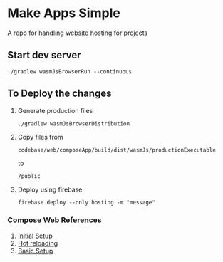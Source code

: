 # Make Apps Simple

A repo for handling website hosting for projects

## Start dev server

```
./gradlew wasmJsBrowserRun --continuous
```

## To Deploy the changes

1. Generate production files

   ```
   ./gradlew wasmJsBrowserDistribution
   ```

2. Copy files from
   ```
   codebase/web/composeApp/build/dist/wasmJs/productionExecutable
   ```
   to
   ```
   /public
   ```
3. Deploy using firebase
   ```
   firebase deploy --only hosting -m "message"
   ```

### Compose Web References

1. [Initial Setup](https://kotlinlang.org/docs/wasm-get-started.html#what-s-next)
2. [Hot reloading](https://blaszcz.uk/live-reload-with-compose-web/)
3. [Basic Setup](https://youtu.be/F5B-CxJTKlg?si=rBUb2A_vHAmnSSGL)
